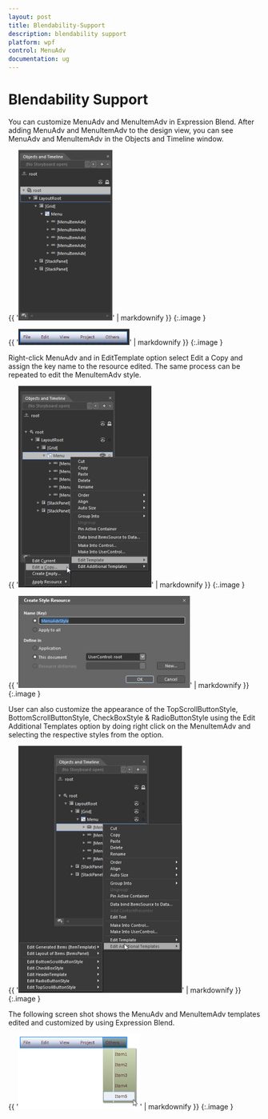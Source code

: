 ```yaml
---
layout: post
title: Blendability-Support
description: blendability support
platform: wpf
control: MenuAdv
documentation: ug
---
```


# Blendability Support

You can customize MenuAdv and MenuItemAdv in Expression Blend. After adding MenuAdv and MenuItemAdv to the design view, you can see MenuAdv and MenuItemAdv in the Objects and Timeline window.

{{ '![C:/Users/Dhileep/Desktop/Vol4-Documentation/ScreenShots/SL-Menu/Objects&timline.png](Blendability-Support_images/Blendability-Support_img1.png)' | markdownify }}
{:.image }


{{ '![C:/Users/Dhileep/Desktop/Vol4-Documentation/ScreenShots/SL-Menu/BlendDesignView.png](Blendability-Support_images/Blendability-Support_img2.png)' | markdownify }}
{:.image }


Right-click MenuAdv and in EditTemplate option select Edit a Copy and assign the key name to the resource edited. The same process can be repeated to edit the MenuItemAdv style.

{{ '![C:/Users/Dhileep/Desktop/Vol4-Documentation/ScreenShots/SL-Menu/Editacopy.png](Blendability-Support_images/Blendability-Support_img3.png)' | markdownify }}
{:.image }


{{ '![C:/Users/Dhileep/Desktop/Vol4-Documentation/ScreenShots/SL-Menu/MenuAdvStyle.png](Blendability-Support_images/Blendability-Support_img4.png)' | markdownify }}
{:.image }


User can also customize the appearance of the TopScrollButtonStyle, BottomScrollButtonStyle, CheckBoxStyle & RadioButtonStyle using the Edit Additional Templates option by doing right click on the MenuItemAdv and selecting the respective styles from the option.

{{ '![C:/Users/Dhileep/Desktop/Vol4-Documentation/ScreenShots/SL-Menu/EditAdditionalTemplates.png](Blendability-Support_images/Blendability-Support_img5.png)' | markdownify }}
{:.image }


The following screen shot shows the MenuAdv and MenuItemAdv templates edited and customized by using Expression Blend.

{{ '![C:/Users/Dhileep/Desktop/Vol4-Documentation/ScreenShots/SL-Menu/Blendability.png](Blendability-Support_images/Blendability-Support_img6.png)' | markdownify }}
{:.image }


